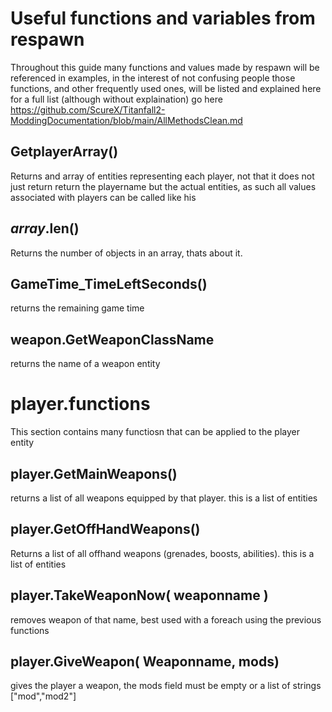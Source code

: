 Useful functions and variables from respawn
=========================
Throughout this guide many functions and values made by respawn will be referenced in examples, in the interest of not confusing people those functions, and other frequently used ones, will be listed and explained here
for a full list (although without explaination) go here https://github.com/ScureX/Titanfall2-ModdingDocumentation/blob/main/AllMethodsClean.md

GetplayerArray()
----------------
Returns and array of entities representing each player, not that it does not just return return the playername but the actual entities, as such all values associated with players can be called like his

*array*.len()
-----------------
Returns the number of objects in an array, thats about it. 

GameTime_TimeLeftSeconds()
-----------------
returns the remaining game time

weapon.GetWeaponClassName
------------
returns the name of a weapon entity

player.functions
============
This section contains many functiosn that can be applied to the player entity

player.GetMainWeapons()
----------------
returns a list of all weapons equipped by that player. this is a list of entities

player.GetOffHandWeapons()
------------
Returns a list of all offhand weapons (grenades, boosts, abilities). this is a list of entities

player.TakeWeaponNow( weaponname )
--------------
removes weapon of that name, best used with a foreach using the previous functions

player.GiveWeapon( Weaponname, mods)
-----------------
gives the player a weapon, the mods field must be empty or a list of strings ["mod","mod2"]

